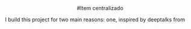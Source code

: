 



<center>#Item centralizado</center>

I build this project  for two main reasons: one, inspired by deeptalks from 
